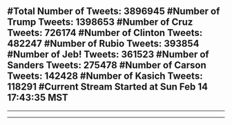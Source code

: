 #Total Number of Tweets: 3896945 
#Number of Trump Tweets: 1398653
#Number of Cruz Tweets: 726174
#Number of Clinton Tweets: 482247
#Number of Rubio Tweets: 393854
#Number of Jeb! Tweets: 361523
#Number of Sanders Tweets: 275478
#Number of Carson Tweets: 142428
#Number of Kasich Tweets: 118291
#Current Stream Started at Sun Feb 14 17:43:35 MST
---
---
---
